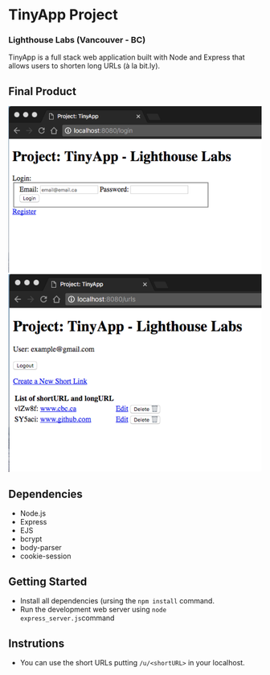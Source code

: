 # TinyApp Project
### Lighthouse Labs (Vancouver - BC)

TinyApp is a full stack web application built with Node and Express that allows users to shorten long URLs (à la bit.ly).

## Final Product

![Login form](https://github.com/DercilioFontes/Project-TinyApp-Lighthouse-Labs/blob/master/docs/login-form.png)
![Showing main page of the web app](https://raw.githubusercontent.com/DercilioFontes/Project-TinyApp-Lighthouse-Labs/master/docs/main-page.png)

## Dependencies

- Node.js
- Express
- EJS
- bcrypt
- body-parser
- cookie-session

## Getting Started

- Install all dependencies (ursing the `npm install` command.
- Run the development web server using `node express_server.js`command

## Instrutions 

- You can use the short URLs putting `/u/<shortURL>` in your localhost.

